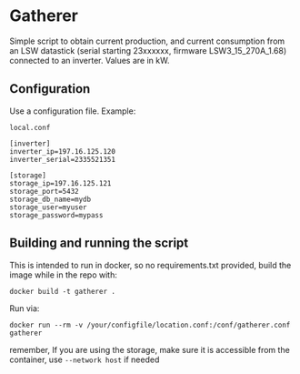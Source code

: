 # Gatherer

Simple script to obtain current production, and current consumption from an LSW datastick (serial starting 23xxxxxx, firmware LSW3_15_270A_1.68) connected to an inverter.
Values are in kW.

## Configuration

Use a configuration file. Example:

`local.conf`

```
[inverter]
inverter_ip=197.16.125.120
inverter_serial=2335521351

[storage]
storage_ip=197.16.125.121
storage_port=5432
storage_db_name=mydb
storage_user=myuser
storage_password=mypass
```

## Building and running the script

This is intended to run in docker, so no requirements.txt provided, build the image while in the repo with:

`docker build -t gatherer .`

Run via:

`docker run --rm -v /your/configfile/location.conf:/conf/gatherer.conf gatherer`

remember, If you are using the storage, make sure it is accessible from the container, use `--network host` if needed
